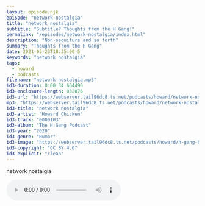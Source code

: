 ```yaml
---
layout: episode.njk
episode: "network-nostalgia"
title: "network nostalgia"
subtitle: "Subtitle? Thoughts from the H Gang!"
permalink: "/episodes/network-nostalgia/index.html"
description: "Non-sequiturs and so forth"
summary: "Thoughts from the H Gang"
date: 2021-05-23T18:35:00-5
keywords: "network nostalgia"
tags:
  - howard
  - podcasts
filename: "network-nostalgia.mp3"
id3-duration: 0:00:34.664490
id3-enclosure-length: 832876
id3-url: "https://webserver.tail96dc8.ts.net/podcasts/howard/network-nostalgia.mp3"
mp3: "https://webserver.tail96dc8.ts.net/podcasts/howard/network-nostalgia.mp3"
id3-title: "network nostalgia"
id3-artist: "Howard Chicken"
id3-track: "0000103"
id3-album: "The H Gang Podcast"
id3-year: "2020"
id3-genre: "Humor"
id3-image: "https://webserver.tail96dc8.ts.net/podcasts/howard/h-gang-bold.jpg"
id3-copyright: "CC BY 4.0"
id3-explicit: "clean"
---
```

network nostalgia

<audio controls>
  <source src="https://webserver.tail96dc8.ts.net/podcasts/howard/network-nostalgia.mp3">
</audio>
